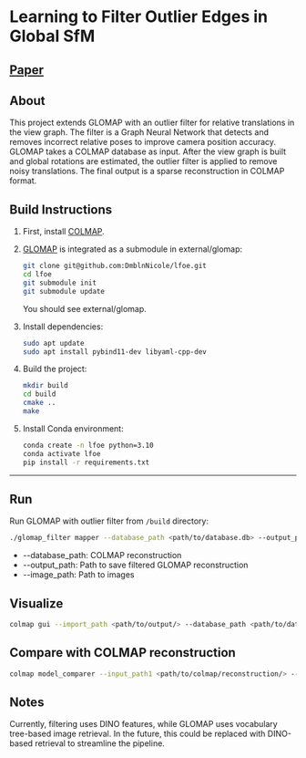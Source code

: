 # Learning to Filter Outlier Edges in Global SfM
## [Paper](https://openaccess.thecvf.com/content/CVPR2025/papers/Damblon_Learning_to_Filter_Outlier_Edges_in_Global_SfM_CVPR_2025_paper.pdf)

## About

This project extends GLOMAP with an outlier filter for relative translations in the view graph. The filter is a Graph Neural Network that detects and removes incorrect relative poses to improve camera position accuracy. GLOMAP takes a COLMAP database as input. After the view graph is built and global rotations are estimated, the outlier filter is applied to remove noisy translations. The final output is a sparse reconstruction in COLMAP format.


## Build Instructions

1. First, install [COLMAP](https://colmap.github.io/install.html#build-from-source).

2. [GLOMAP](https://github.com/colmap/glomap) is integrated as a submodule in external/glomap:
    ```bash
    git clone git@github.com:DmblnNicole/lfoe.git
    cd lfoe
    git submodule init
    git submodule update
    ```

    You should see external/glomap.

3. Install dependencies:
   
   ```bash
   sudo apt update
   sudo apt install pybind11-dev libyaml-cpp-dev

5. Build the project:
   
    ```bash
    mkdir build
    cd build
    cmake ..
    make
    ```
7. Install Conda environment:
   
    ```bash
    conda create -n lfoe python=3.10
    conda activate lfoe
    pip install -r requirements.txt
    ```
---

## Run

Run GLOMAP with outlier filter from ```/build``` directory:

```bash
./glomap_filter mapper --database_path <path/to/database.db> --output_path <path/to/output/> --image_path <path/to/images/>
```
- --database_path: COLMAP reconstruction
- --output_path: Path to save filtered GLOMAP reconstruction
- --image_path: Path to images

## Visualize

```bash
colmap gui --import_path <path/to/output/> --database_path <path/to/database.db> --image_path <path/to/images/>
```

## Compare with COLMAP reconstruction

```bash
colmap model_comparer --input_path1 <path/to/colmap/reconstruction/> --input_path2 <path/to/output/>
```

## Notes

Currently, filtering uses DINO features, while GLOMAP uses vocabulary tree-based image retrieval. In the future, this could be replaced with DINO-based retrieval to streamline the pipeline.
